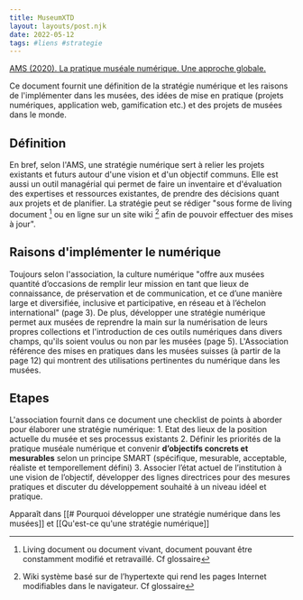 ```yaml
---
title: MuseumXTD
layout: layouts/post.njk
date: 2022-05-12
tags: #liens #strategie
---
```


[AMS (2020). La pratique muséale numérique. Une approche globale.](http://msw.be/wp-content/uploads/2020/01/VMS_Digitalisierung_F_Web.pdf) 

Ce document fournit une définition de la stratégie numérique et les raisons de l'implémenter dans les musées, des idées de mise en pratique (projets numériques, application web, gamification etc.) et des projets de musées dans le monde. 


## Définition 
En bref, selon l'AMS, une stratégie numérique sert à relier les projets existants et futurs autour d'une vision et d'un objectif communs. Elle est aussi un outil managérial qui permet de faire un inventaire et d'évaluation des expertises et ressources existantes, de prendre des décisions quant aux projets et de planifier. 
La stratégie peut se rédiger "sous forme de living document [^1]  ou en ligne sur un site wiki [^2]  afin de pouvoir effectuer des mises à jour". 

[^1]: Living document ou document vivant, document pouvant être constamment modifié et retravaillé. Cf glossaire
[^2]: Wiki système basé sur de l’hypertexte qui rend les pages Internet modifiables dans le navigateur. Cf glossaire


## Raisons d'implémenter le numérique
Toujours selon l'association, la culture numérique "offre aux musées quantité d’occasions de remplir leur mission en tant que lieux de connaissance, de préservation et de communication, et ce d’une manière large et diversifiée, inclusive et participative, en réseau et à l’échelon international" (page 3). 
De plus, développer une stratégie numérique permet aux musées de reprendre la main sur la numérisation de leurs propres collections et l'introduction de ces outils numériques dans divers champs, qu'ils soient voulus ou non par les musées (page 5). 
L'Association référence des mises en pratiques dans les musées suisses (à partir de la page 12) qui montrent des utilisations pertinentes du numérique dans les musées.

## Etapes 
L'association fournit dans ce document une checklist de points à aborder pour élaborer une stratégie numérique: 
		1. Etat des lieux de la position actuelle du musée et ses processus existants
		2. Définir les priorités de la pratique muséale numérique et convenir **d’objectifs concrets et mesurables** selon un principe SMART (spécifique, mesurable, acceptable, réaliste et temporellement défini)
		3. Associer l’état actuel de l’institution à une vision de l’objectif, développer des lignes directrices pour des mesures pratiques et discuter du développement souhaité à un niveau idéel et pratique. 


Apparaît dans [[# Pourquoi développer une stratégie numérique dans les musées]] et [[Qu'est-ce qu'une stratégie numérique]]